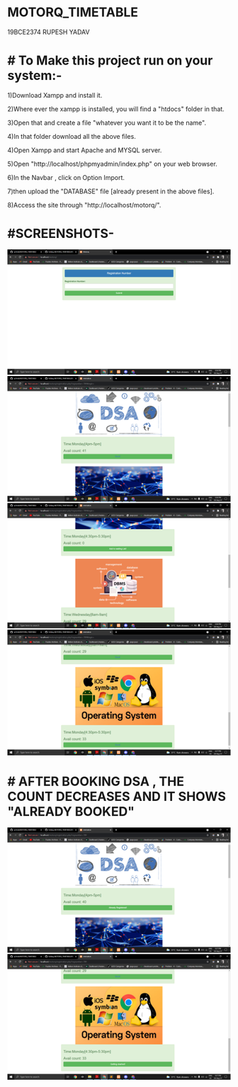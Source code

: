 # MOTORQ_TIMETABLE
19BCE2374
RUPESH YADAV

# # To Make this project run on your system:-

1)Download Xampp and install it.</br>

2)Where ever the xampp is installed, you will find a "htdocs" folder in that.</br>

3)Open that and create a file "whatever you want it to be the name".</br>

4)In that folder download all the above files.</br>

4)Open Xampp and start Apache and MYSQL server.</br>

5)Open "http://localhost/phpmyadmin/index.php" on your web browser.</br>

6)In the Navbar , click on Option Import.</br>

7)then upload the "DATABASE" file [already present in the above files].</br>

8)Access the site through "http://localhost/motorq/".</br>


# #SCREENSHOTS-

![](SCREENSHOTS/Screenshot%20(265).png)
![](SCREENSHOTS/Screenshot%20(266).png)
![](SCREENSHOTS/Screenshot%20(267).png)
![](SCREENSHOTS/Screenshot%20(268).png)

# # AFTER BOOKING DSA , THE COUNT DECREASES AND IT SHOWS "ALREADY BOOKED"
![](SCREENSHOTS/Screenshot%20(269).png)
![](SCREENSHOTS/Screenshot%20(270).png)
